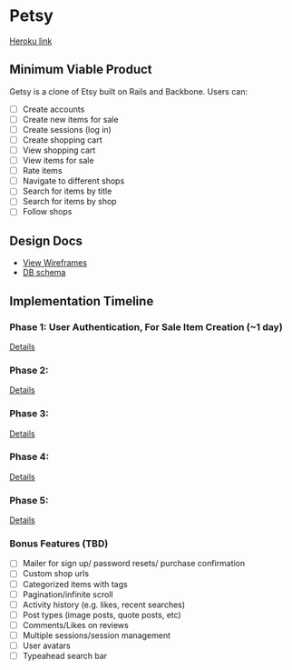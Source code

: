 # Petsy

[Heroku link][heroku]

[heroku]: http://getsy.herokuapp.com

## Minimum Viable Product
Getsy is a clone of Etsy built on Rails and Backbone. Users can:

<!-- This is a Markdown checklist. Use it to keep track of your progress! -->

- [ ] Create accounts
- [ ] Create new items for sale
- [ ] Create sessions (log in)
- [ ] Create shopping cart
- [ ] View shopping cart
- [ ] View items for sale
- [ ] Rate items
- [ ] Navigate to different shops
- [ ] Search for items by title
- [ ] Search for items by shop
- [ ] Follow shops

## Design Docs
* [View Wireframes][views]
* [DB schema][schema]

[views]: ./docs/views.md
[schema]: ./docs/schema.md

## Implementation Timeline

### Phase 1: User Authentication, For Sale Item Creation (~1 day)


[Details][phase-one]

### Phase 2:


[Details][phase-two]

### Phase 3:


[Details][phase-three]

### Phase 4:

[Details][phase-four]

### Phase 5: 

[Details][phase-five]

### Bonus Features (TBD)
- [ ] Mailer for sign up/ password resets/ purchase confirmation
- [ ] Custom shop urls
- [ ] Categorized items with tags
- [ ] Pagination/infinite scroll
- [ ] Activity history (e.g. likes, recent searches)
- [ ] Post types (image posts, quote posts, etc)
- [ ] Comments/Likes on reviews
- [ ] Multiple sessions/session management
- [ ] User avatars
- [ ] Typeahead search bar

[phase-one]: ./docs/phases/phase1.md
[phase-two]: ./docs/phases/phase2.md
[phase-three]: ./docs/phases/phase3.md
[phase-four]: ./docs/phases/phase4.md
[phase-five]: ./docs/phases/phase5.md
